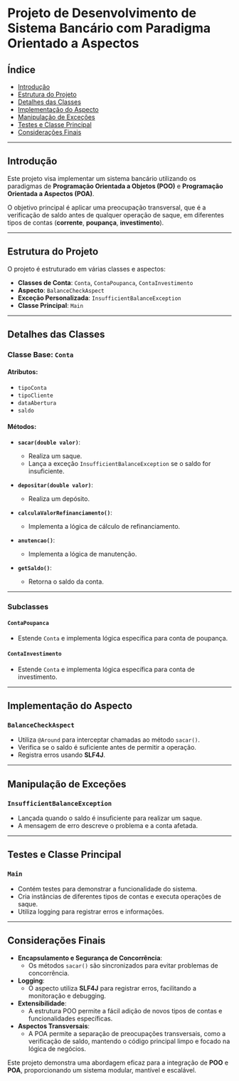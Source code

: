 # Projeto de Desenvolvimento de Sistema Bancário com Paradigma Orientado a Aspectos

## Índice
- [Introdução](#introdução)
- [Estrutura do Projeto](#estrutura-do-projeto)
- [Detalhes das Classes](#detalhes-das-classes)
- [Implementação do Aspecto](#implementação-do-aspecto)
- [Manipulação de Exceções](#manipulação-de-exceções)
- [Testes e Classe Principal](#testes-e-classe-principal)
- [Considerações Finais](#considerações-finais)

---

## Introdução
Este projeto visa implementar um sistema bancário utilizando os paradigmas de **Programação Orientada a Objetos (POO)** e **Programação Orientada a Aspectos (POA)**. 

O objetivo principal é aplicar uma preocupação transversal, que é a verificação de saldo antes de qualquer operação de saque, em diferentes tipos de contas (**corrente**, **poupança**, **investimento**).

---

## Estrutura do Projeto
O projeto é estruturado em várias classes e aspectos:

- **Classes de Conta**: `Conta`, `ContaPoupanca`, `ContaInvestimento`
- **Aspecto**: `BalanceCheckAspect`
- **Exceção Personalizada**: `InsufficientBalanceException`
- **Classe Principal**: `Main`

---

## Detalhes das Classes

### Classe Base: `Conta`
#### Atributos:
- `tipoConta`
- `tipoCliente`
- `dataAbertura`
- `saldo`

#### Métodos:
- **`sacar(double valor)`**: 
  - Realiza um saque.
  - Lança a exceção `InsufficientBalanceException` se o saldo for insuficiente.

- **`depositar(double valor)`**:
  - Realiza um depósito.

- **`calculaValorRefinanciamento()`**:
  - Implementa a lógica de cálculo de refinanciamento.

- **`anutencao()`**:
  - Implementa a lógica de manutenção.

- **`getSaldo()`**:
  - Retorna o saldo da conta.

---

### Subclasses
#### `ContaPoupanca`
- Estende `Conta` e implementa lógica específica para conta de poupança.

#### `ContaInvestimento`
- Estende `Conta` e implementa lógica específica para conta de investimento.

---

## Implementação do Aspecto
### `BalanceCheckAspect`
- Utiliza `@Around` para interceptar chamadas ao método `sacar()`.
- Verifica se o saldo é suficiente antes de permitir a operação.
- Registra erros usando **SLF4J**.

---

## Manipulação de Exceções
### `InsufficientBalanceException`
- Lançada quando o saldo é insuficiente para realizar um saque.
- A mensagem de erro descreve o problema e a conta afetada.

---

## Testes e Classe Principal

### `Main`
- Contém testes para demonstrar a funcionalidade do sistema.
- Cria instâncias de diferentes tipos de contas e executa operações de saque.
- Utiliza logging para registrar erros e informações.

---

## Considerações Finais
- **Encapsulamento e Segurança de Concorrência**: 
  - Os métodos `sacar()` são sincronizados para evitar problemas de concorrência.
- **Logging**:
  - O aspecto utiliza **SLF4J** para registrar erros, facilitando a monitoração e debugging.
- **Extensibilidade**:
  - A estrutura POO permite a fácil adição de novos tipos de contas e funcionalidades específicas.
- **Aspectos Transversais**:
  - A POA permite a separação de preocupações transversais, como a verificação de saldo, mantendo o código principal limpo e focado na lógica de negócios.

Este projeto demonstra uma abordagem eficaz para a integração de **POO** e **POA**, proporcionando um sistema modular, mantível e escalável.

